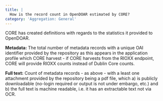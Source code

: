 ```yaml
---
title: |
  How is the record count in OpenDOAR estimated by CORE?
category: 'Aggregation: General'
---
```

CORE has created definitions with regards to the statistics it provided to OpenDOAR.

**Metadata:** The total number of metadata records with a unique OAI identifier provided
by the repository as this appears in the application profile which CORE harvest -
if CORE harvests from the RIOXX endpoint, CORE will provide RIOXX counts instead of Dublin Core counts.

**Full text:** Count of metadata records - as above - with a least one attachment
provided by the repository being a pdf file, which a) is publicly downloadable
(no-login required or output is not under embargo, etc.) and b) the full text is machine readable,
i.e. it has an extractable text not via OCR.
